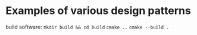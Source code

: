 # Examples of various design patterns

build software:
`mkdir build && cd build`
`cmake ..`
`cmake --build .`
